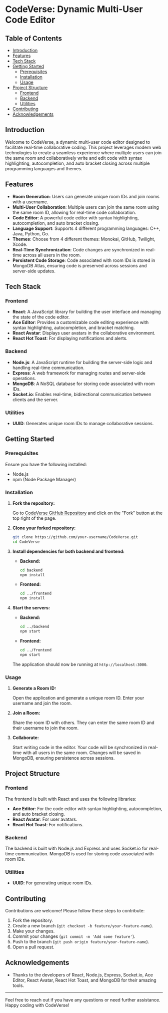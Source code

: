 # CodeVerse: Dynamic Multi-User Code Editor

## Table of Contents

- [Introduction](#introduction)
- [Features](#features)
- [Tech Stack](#tech-stack)
- [Getting Started](#getting-started)
  - [Prerequisites](#prerequisites)
  - [Installation](#installation)
  - [Usage](#usage)
- [Project Structure](#project-structure)
  - [Frontend](#frontend)
  - [Backend](#backend)
  - [Utilities](#utilities)
- [Contributing](#contributing)
- [Acknowledgements](#acknowledgements)

## Introduction

Welcome to CodeVerse, a dynamic multi-user code editor designed to facilitate real-time collaborative coding. This project leverages modern web technologies to create a seamless experience where multiple users can join the same room and collaboratively write and edit code with syntax highlighting, autocompletion, and auto bracket closing across multiple programming languages and themes.

## Features

- **Room Generation**: Users can generate unique room IDs and join rooms with a username.
- **Multi-User Collaboration**: Multiple users can join the same room using the same room ID, allowing for real-time code collaboration.
- **Code Editor**: A powerful code editor with syntax highlighting, autocompletion, and auto bracket closing.
- **Language Support**: Supports 4 different programming languages: C++, Java, Python, Go.
- **Themes**: Choose from 4 different themes: Monokai, GitHub, Twilight, Xcode.
- **Real-Time Synchronization**: Code changes are synchronized in real-time across all users in the room.
- **Persistent Code Storage**: Code associated with room IDs is stored in MongoDB Atlas, ensuring code is preserved across sessions and server-side updates.

## Tech Stack

### Frontend

- **React**: A JavaScript library for building the user interface and managing the state of the code editor.
- **Ace Editor**: Provides a customizable code editing experience with syntax highlighting, autocompletion, and bracket matching.
- **React Avatar**: Displays user avatars in the collaborative environment.
- **React Hot Toast**: For displaying notifications and alerts.

### Backend

- **Node.js**: A JavaScript runtime for building the server-side logic and handling real-time communication.
- **Express**: A web framework for managing routes and server-side operations.
- **MongoDB**: A NoSQL database for storing code associated with room IDs.
- **Socket.io**: Enables real-time, bidirectional communication between clients and the server.

### Utilities

- **UUID**: Generates unique room IDs to manage collaborative sessions.

## Getting Started

### Prerequisites

Ensure you have the following installed:

- Node.js
- npm (Node Package Manager)

### Installation

1. **Fork the repository:**

   Go to [CodeVerse GitHub Repository](https://github.com/pratham-agg54/CodeVerse) and click on the "Fork" button at the top right of the page.

2. **Clone your forked repository:**

    ```bash
    git clone https://github.com/your-username/CodeVerse.git
    cd CodeVerse
    ```

3. **Install dependencies for both backend and frontend:**

    - **Backend:**
        ```bash
        cd backend
        npm install
        ```

    - **Frontend:**
        ```bash
        cd ../frontend
        npm install
        ```

4. **Start the servers:**

    - **Backend:**
        ```bash
        cd ../backend
        npm start
        ```

    - **Frontend:**
        ```bash
        cd ../frontend
        npm start
        ```

    The application should now be running at `http://localhost:3000`.

### Usage

1. **Generate a Room ID:**

   Open the application and generate a unique room ID. Enter your username and join the room.

2. **Join a Room:**

   Share the room ID with others. They can enter the same room ID and their username to join the room.

3. **Collaborate:**

   Start writing code in the editor. Your code will be synchronized in real-time with all users in the same room. Changes will be saved in MongoDB, ensuring persistence across sessions.

## Project Structure

### Frontend

The frontend is built with React and uses the following libraries:

- **Ace Editor**: For the code editor with syntax highlighting, autocompletion, and auto bracket closing.
- **React Avatar**: For user avatars.
- **React Hot Toast**: For notifications.

### Backend

The backend is built with Node.js and Express and uses Socket.io for real-time communication. MongoDB is used for storing code associated with room IDs.

### Utilities

- **UUID**: For generating unique room IDs.

## Contributing

Contributions are welcome! Please follow these steps to contribute:

1. Fork the repository.
2. Create a new branch (`git checkout -b feature/your-feature-name`).
3. Make your changes.
4. Commit your changes (`git commit -m 'Add some feature'`).
5. Push to the branch (`git push origin feature/your-feature-name`).
6. Open a pull request.

## Acknowledgements

- Thanks to the developers of React, Node.js, Express, Socket.io, Ace Editor, React Avatar, React Hot Toast, and MongoDB for their amazing tools.

---

Feel free to reach out if you have any questions or need further assistance. Happy coding with CodeVerse!